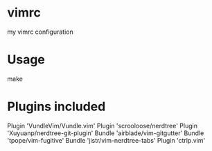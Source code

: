 # vimrc
my vimrc configuration

# Usage
make

# Plugins included
Plugin 'VundleVim/Vundle.vim'
Plugin 'scrooloose/nerdtree'
Plugin 'Xuyuanp/nerdtree-git-plugin'
Bundle 'airblade/vim-gitgutter'
Bundle 'tpope/vim-fugitive'
Bundle 'jistr/vim-nerdtree-tabs'
Plugin 'ctrlp.vim'
